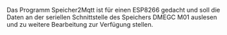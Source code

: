 Das Programm Speicher2Mqtt ist für einen ESP8266 gedacht und soll die Daten an der seriellen Schnittstelle des Speichers DMEGC M01 auslesen und zu weitere Bearbeitung zur Verfügung stellen.
